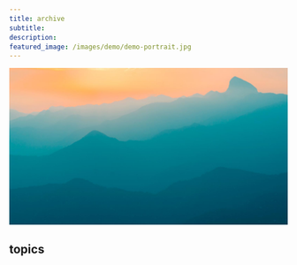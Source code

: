 ```yaml
---
title: archive
subtitle: 
description: 
featured_image: /images/demo/demo-portrait.jpg
---
```


![](/images/demo/demo-landscape.jpg)

## topics

